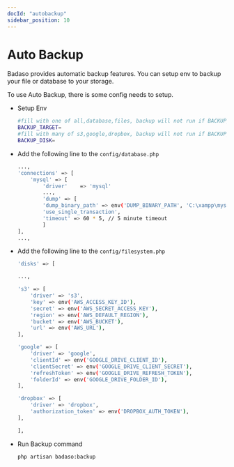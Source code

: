 ```yaml
---
docId: "autobackup"
sidebar_position: 10
---
```


# Auto Backup

Badaso provides automatic backup features. You can setup env to backup your file or database to your storage.

To use Auto Backup, there is some config needs to setup.

- Setup Env
    ```bash
    #fill with one of all,database,files, backup will not run if BACKUP_TARGET empty
    BACKUP_TARGET=
    #fill with many of s3,google,dropbox, backup will not run if BACKUP_DISK empty
    BACKUP_DISK=
    ```

- Add the following line to the `config/database.php`
    ```bash
    ...,
    'connections' => [
        'mysql' => [
            'driver'    => 'mysql'
            ...,
            'dump' => [
            'dump_binary_path' => env('DUMP_BINARY_PATH', 'C:\xampp\mysql\bin'),
            'use_single_transaction',
            'timeout' => 60 * 5, // 5 minute timeout
            ]  
    ],
    ...,
    ```

- Add the following line to the `config/filesystem.php`
    ```bash
    'disks' => [

    ...,

    's3' => [
        'driver' => 's3',
        'key' => env('AWS_ACCESS_KEY_ID'),
        'secret' => env('AWS_SECRET_ACCESS_KEY'),
        'region' => env('AWS_DEFAULT_REGION'),
        'bucket' => env('AWS_BUCKET'),
        'url' => env('AWS_URL'),
    ],

    'google' => [
        'driver' => 'google',
        'clientId' => env('GOOGLE_DRIVE_CLIENT_ID'),
        'clientSecret' => env('GOOGLE_DRIVE_CLIENT_SECRET'),
        'refreshToken' => env('GOOGLE_DRIVE_REFRESH_TOKEN'),
        'folderId' => env('GOOGLE_DRIVE_FOLDER_ID'),
    ],

    'dropbox' => [
        'driver' => 'dropbox',
        'authorization_token' => env('DROPBOX_AUTH_TOKEN'),
    ],

    ],
    ```

- Run Backup command
    ```bash
    php artisan badaso:backup
    ```
